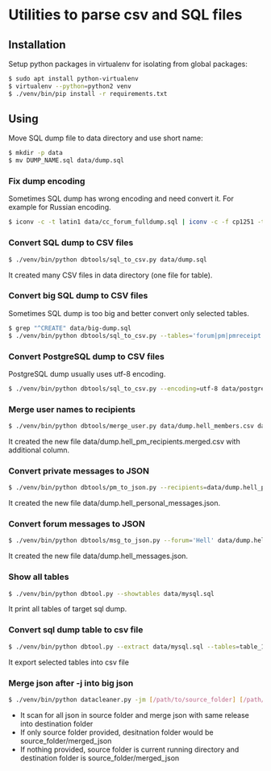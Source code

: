 # Utilities to parse csv and SQL files

## Installation

Setup python packages in virtualenv for isolating from global packages:

```sh
$ sudo apt install python-virtualenv
$ virtualenv --python=python2 venv
$ ./venv/bin/pip install -r requirements.txt
```

## Using

Move SQL dump file to data directory and use short name:

```sh
$ mkdir -p data
$ mv DUMP_NAME.sql data/dump.sql
```

### Fix dump encoding

Sometimes SQL dump has wrong encoding and need convert it. For example for Russian encoding.

```sh
$ iconv -c -t latin1 data/cc_forum_fulldump.sql | iconv -c -f cp1251 -t utf-8 -o data/cc_forum_fulldump_utf8.sql
```

### Convert SQL dump to CSV files

```sh
$ ./venv/bin/python dbtools/sql_to_csv.py data/dump.sql
```
It created many CSV files in data directory (one file for table).

### Convert big SQL dump to CSV files

Sometimes SQL dump is too big and better convert only selected tables.

```sh
$ grep "^CREATE" data/big-dump.sql
$ ./venv/bin/python dbtools/sql_to_csv.py --tables='forum|pm|pmreceipt|pmtext|user' data/big-dump.sql
```

### Convert PostgreSQL dump to CSV files

PostgreSQL dump usually uses utf-8 encoding.

```sh
$ ./venv/bin/python dbtools/sql_to_csv.py --encoding=utf-8 data/postgres-dump.sql
```

### Merge user names to recipients

```sh
$ ./venv/bin/python dbtools/merge_user.py data/dump.hell_members.csv data/dump.hell_pm_recipients.csv
```

It created the new file data/dump.hell_pm_recipients.merged.csv with additional column.

### Convert private messages to JSON

```sh
$ ./venv/bin/python dbtools/pm_to_json.py --recipients=data/dump.hell_pm_recipients.merged.csv data/dump.hell_personal_messages.csv
```

It created the new file data/dump.hell_personal_messages.json.

### Convert forum messages to JSON

```sh
$ ./venv/bin/python dbtools/msg_to_json.py --forum='Hell' data/dump.hell_messages.csv
```

It created the new file data/dump.hell_messages.json.

### Show all tables

```sh
$ ./venv/bin/python dbtool.py --showtables data/mysql.sql
```

It print all tables of target sql dump.

### Convert sql dump table to csv file
```sh
$ ./venv/bin/python dbtool.py --extract data/mysql.sql --tables=table_1,table_2,table_3
```

It export selected tables into csv file

### Merge json after -j into big json
```sh
$ ./venv/bin/python datacleaner.py -jm [/path/to/source_folder] [/path/to/destination_folder]
```

- It scan for all json in source folder and merge json with same release into destination folder
- If only source folder provided, desitnation folder would be source_folder/merged_json
- If nothing provided, source folder is current running directory and destination folder is source_folder/merged_json

